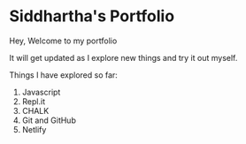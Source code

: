# Siddhartha's Portfolio

Hey, Welcome to my portfolio

It will get updated as I explore new things and try it out myself.

Things I have explored so far:
1. Javascript
1. Repl.it
1. CHALK
1. Git and GitHub
1. Netlify 
